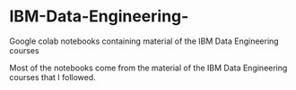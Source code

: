 # IBM-Data-Engineering-
Google colab notebooks containing material of the IBM Data Engineering courses

Most of the notebooks come from the material of the IBM Data Engineering courses that I followed.
